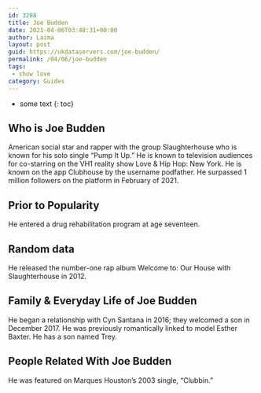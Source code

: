 ```yaml
---
id: 3208
title: Joe Budden
date: 2021-04-06T03:48:31+00:00
author: Laima
layout: post
guid: https://ukdataservers.com/joe-budden/
permalink: /04/06/joe-budden
tags:
 - show love
category: Guides
---
```


* some text
{: toc}


## Who is Joe Budden
                  
                  
                  
American social star and rapper with the group Slaughterhouse who is known for his solo single &#8220;Pump It Up.&#8221; He is known to television audiences for co-starring on the VH1 reality show Love & Hip Hop: New York. He is known on the app Clubhouse by the username podfather. He surpassed 1 million followers on the platform in February of 2021. 
                  
              
            
              
            
                
                
                
## Prior to Popularity
                  
                  
                  
He entered a drug rehabilitation program at age seventeen.
                  
              
            
              
            
                
                
                
## Random data
                  
                  
                  
He released the number-one rap album Welcome to: Our House with Slaughterhouse in 2012.
                  
              
            
              
            
                
                
                
## Family & Everyday Life of Joe Budden
                  
                  
                  
He began a relationship with Cyn Santana in 2016; they welcomed a son in December 2017. He was previously romantically linked to model Esther Baxter. He has a son named Trey.
                  
              
            
              
            
                
                
                
## People Related With Joe Budden
                  
                  
                  
He was featured on Marques Houston&#8217;s 2003 single, &#8220;Clubbin.&#8221;
                  
              
            
              
            
                
              
            
              
              
            
            
              
            
          
          
          